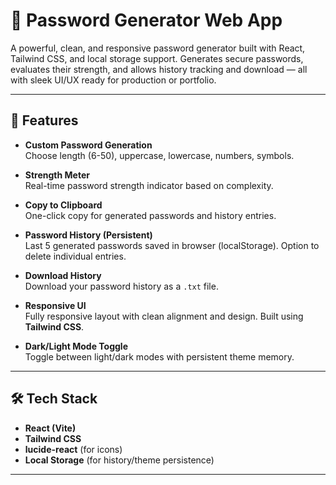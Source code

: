 # 🔐 Password Generator Web App

A powerful, clean, and responsive password generator built with React, Tailwind CSS, and local storage support. Generates secure passwords, evaluates their strength, and allows history tracking and download — all with sleek UI/UX ready for production or portfolio.

---

## 🚀 Features

- **Custom Password Generation**  
  Choose length (6-50), uppercase, lowercase, numbers, symbols.

- **Strength Meter**  
  Real-time password strength indicator based on complexity.

- **Copy to Clipboard**  
  One-click copy for generated passwords and history entries.

- **Password History (Persistent)**  
  Last 5 generated passwords saved in browser (localStorage). Option to delete individual entries.

- **Download History**  
  Download your password history as a `.txt` file.

- **Responsive UI**  
  Fully responsive layout with clean alignment and design. Built using **Tailwind CSS**.

- **Dark/Light Mode Toggle**  
  Toggle between light/dark modes with persistent theme memory.

---

## 🛠️ Tech Stack

- **React (Vite)**
- **Tailwind CSS**
- **lucide-react** (for icons)
- **Local Storage** (for history/theme persistence)

---
